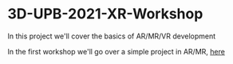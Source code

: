 # 3D-UPB-2021-XR-Workshop
In this project we'll cover the basics of AR/MR/VR development

In the first workshop we'll go over a simple project in AR/MR, [here](./3D-UPB-2021-MixedReality)

